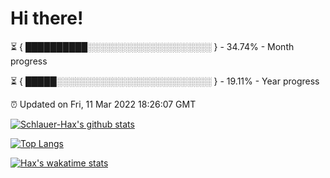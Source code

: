 # Hi there!

⏳ { ██████████░░░░░░░░░░░░░░░░░░░░ } - 34.74% - Month progress

⏳ { █████░░░░░░░░░░░░░░░░░░░░░░░░░ } - 19.11% - Year progress

⏰ Updated on Fri, 11 Mar 2022 18:26:07 GMT


[![Schlauer-Hax's github stats](https://github-readme-stats.vercel.app/api?username=Schlauer-Hax&show_icons=true&theme=dark&count_private=true)](https://github.com/Schlauer-Hax)


[![Top Langs](https://github-readme-stats.vercel.app/api/top-langs/?username=Schlauer-Hax&layout=compact&theme=dark)](https://github.com/Schlauer-Hax?tab=repositories)


[![Hax's wakatime stats](https://github-readme-stats.vercel.app/api/wakatime?username=Hax&theme=dark)](https://wakatime.com/@Hax)

